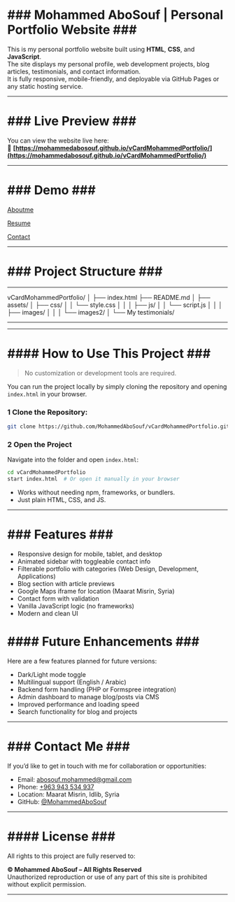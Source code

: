 
#   ###   Mohammed AboSouf | Personal Portfolio Website   ###   #

This is my personal portfolio website built using **HTML**, **CSS**, and **JavaScript**.  
The site displays my personal profile, web development projects, blog articles, testimonials, and contact information.  
It is fully responsive, mobile-friendly, and deployable via GitHub Pages or any static hosting service.

-----------


#   ###  Live Preview   ###   #

You can view the website live here:  
🔗 **[https://mohammedabosouf.github.io/vCardMohammedPortfolio/](https://mohammedabosouf.github.io/vCardMohammedPortfolio/)**

-----------


#   ###   Demo   ###   #

[ Aboutme ](/Aboutme.png)

[ Resume ](/Resume.png)

[ Contact ](/Contact.png)

-----------


#   ###   Project Structure   ###   #

-----------

vCardMohammedPortfolio/
│
├── index.html
├── README.md
│
├── assets/
│   ├── css/
│   │   └── style.css
│   │
│   ├── js/
│   │   └── script.js
│   │
│   ├── images/
│   │
│   └── images2/
│       └── My testimonials/


-----------


-----------

#   ####   How to Use This Project   ###   #

> No customization or development tools are required.

You can run the project locally by simply cloning the repository and opening `index.html` in your browser.

### 1 Clone the Repository:

```bash
git clone https://github.com/MohammedAboSouf/vCardMohammedPortfolio.git
```

### 2 Open the Project

Navigate into the folder and open `index.html`:

```bash
cd vCardMohammedPortfolio
start index.html  # Or open it manually in your browser
```

- Works without needing npm, frameworks, or bundlers.  
- Just plain HTML, CSS, and JS.

-----------

#   ###   Features   ###   #

-  Responsive design for mobile, tablet, and desktop
-  Animated sidebar with toggleable contact info
-  Filterable portfolio with categories (Web Design, Development, Applications)
-  Blog section with article previews
-  Google Maps iframe for location (Maarat Misrin, Syria)
-  Contact form with validation
-  Vanilla JavaScript logic (no frameworks)
-  Modern and clean UI

# ####   Future Enhancements   ###   #

Here are a few features planned for future versions:

-  Dark/Light mode toggle  
-  Multilingual support (English / Arabic)  
-  Backend form handling (PHP or Formspree integration)  
-  Admin dashboard to manage blog/posts via CMS  
-  Improved performance and loading speed  
-  Search functionality for blog and projects

-----------


#   ###   Contact Me   ###   #

If you’d like to get in touch with me for collaboration or opportunities:

-  Email: [abosouf.mohammed@gmail.com](mailto:abosouf.mohammed@gmail.com)  
-  Phone: [+963 943 534 937](tel:+963943534937)  
-  Location: Maarat Misrin, Idlib, Syria  
-  GitHub: [@MohammedAboSouf](https://github.com/MohammedAboSouf)

-----------


#   ####   License   ###   #

All rights to this project are fully reserved to:

**© Mohammed AboSouf – All Rights Reserved**  
Unauthorized reproduction or use of any part of this site is prohibited without explicit permission.

-----------

